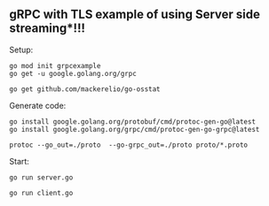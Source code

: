 ## gRPC with TLS example of using Server side streaming\*!!!

Setup:

```
go mod init grpcexample
go get -u google.golang.org/grpc

go get github.com/mackerelio/go-osstat
```

Generate code:

```
go install google.golang.org/protobuf/cmd/protoc-gen-go@latest
go install google.golang.org/grpc/cmd/protoc-gen-go-grpc@latest

protoc --go_out=./proto  --go-grpc_out=./proto proto/*.proto
```

Start:

```
go run server.go
```

```
go run client.go
```
